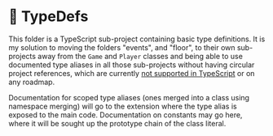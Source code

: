 
# 📁 TypeDefs

This folder is a TypeScript sub-project containing basic type definitions. It is my solution to moving the folders "events", and "floor", to their own sub-projects away from the `Game` and `Player` classes and being able to use documented type aliases in all those sub-projects without having circular project references, which are currently [not supported in TypeScript](https://github.com/microsoft/TypeScript/issues/33685) or on any roadmap.

Documentation for scoped type aliases (ones merged into a class using namespace merging) will go to the extension where the type alias is exposed to the main code. Documentation on constants may go here, where it will be sought up the prototype chain of the class literal.
